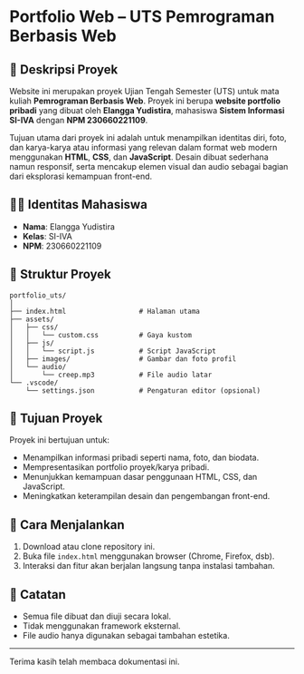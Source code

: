 # Portfolio Web – UTS Pemrograman Berbasis Web

## 📝 Deskripsi Proyek

Website ini merupakan proyek Ujian Tengah Semester (UTS) untuk mata kuliah **Pemrograman Berbasis Web**. Proyek ini berupa **website portfolio pribadi** yang dibuat oleh **Elangga Yudistira**, mahasiswa **Sistem Informasi SI-IVA** dengan **NPM 230660221109**.

Tujuan utama dari proyek ini adalah untuk menampilkan identitas diri, foto, dan karya-karya atau informasi yang relevan dalam format web modern menggunakan **HTML**, **CSS**, dan **JavaScript**. Desain dibuat sederhana namun responsif, serta mencakup elemen visual dan audio sebagai bagian dari eksplorasi kemampuan front-end.

## 👨‍🎓 Identitas Mahasiswa

- **Nama**: Elangga Yudistira  
- **Kelas**: SI-IVA  
- **NPM**: 230660221109

## 📁 Struktur Proyek

```
portfolio_uts/
│
├── index.html                  # Halaman utama
├── assets/
│   ├── css/
│   │   └── custom.css          # Gaya kustom
│   ├── js/
│   │   └── script.js           # Script JavaScript
│   ├── images/                 # Gambar dan foto profil
│   └── audio/
│       └── creep.mp3           # File audio latar
└── .vscode/
    └── settings.json           # Pengaturan editor (opsional)
```

## 🎯 Tujuan Proyek

Proyek ini bertujuan untuk:

- Menampilkan informasi pribadi seperti nama, foto, dan biodata.
- Mempresentasikan portfolio proyek/karya pribadi.
- Menunjukkan kemampuan dasar penggunaan HTML, CSS, dan JavaScript.
- Meningkatkan keterampilan desain dan pengembangan front-end.

## 🚀 Cara Menjalankan

1. Download atau clone repository ini.
2. Buka file `index.html` menggunakan browser (Chrome, Firefox, dsb).
3. Interaksi dan fitur akan berjalan langsung tanpa instalasi tambahan.

## 📌 Catatan

- Semua file dibuat dan diuji secara lokal.
- Tidak menggunakan framework eksternal.
- File audio hanya digunakan sebagai tambahan estetika.

---

Terima kasih telah membaca dokumentasi ini.
